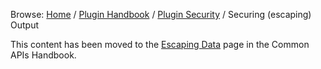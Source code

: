 Browse: [Home](https://developer.wordpress.org/ "WordPress Developer Resources") / [Plugin Handbook](https://developer.wordpress.org/plugins/) / [Plugin Security](https://developer.wordpress.org/plugins/security/ "Plugin Security") / Securing (escaping) Output

This content has been moved to the [Escaping Data](https://developer.wordpress.org/apis/security/escaping/) page in the Common APIs Handbook.